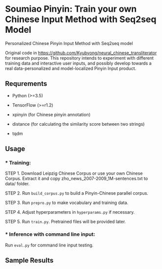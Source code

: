 

# Soumiao Pinyin: Train your own Chinese Input Method with Seq2seq Model


Personalized Chinese Pinyin Input Method with Seq2seq model

Original code in https://github.com/Kyubyong/neural_chinese_transliterator for research purpose. This repository intends to experiment with different training data and interactive user inputs, and possibly develop towards a real data-personalized and model-localized Pinyin Input product.



## Requrements

* Python (>=3.5)

* TensorFlow (>=r1.2)

* xpinyin (for Chinese pinyin annotation)

* distance (for calculating the similarity score between two strings)

* tqdm


## Usage


### * Training:

STEP 1. Download Leipzig Chinese Corpus or use your own Chinese Corpus. Extract it and copy zho_news_2007-2009_1M-sentences.txt to data/ folder.

STEP 2. Run `build_corpus.py` to build a Pinyin-Chinese parallel corpus.

STEP 3. Run `prepro.py` to make vocabulary and training data.

STEP 4. Adjust hyperparameters in `hyperparams.py` if necessary.

STEP 5. Run `train.py`. Pretrained files will be provided later.


### * Inference with command line input:

Run `eval.py` for command line input testing.


## Sample Results
